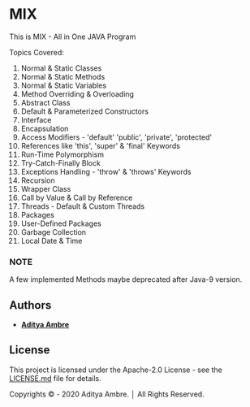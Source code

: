 # MIX

This is MIX - All in One JAVA Program

Topics Covered:

1. Normal & Static Classes
2. Normal & Static Methods
3. Normal & Static Variables
4. Method Overriding & Overloading
5. Abstract Class
6. Default & Parameterized Constructors
7. Interface
8. Encapsulation
9. Access Modifiers - 'default' 'public', 'private', 'protected'
10. References like 'this', 'super' & 'final' Keywords
11. Run-Time Polymorphism
12. Try-Catch-Finally Block
13. Exceptions Handling - 'throw' & 'throws' Keywords
14. Recursion
15. Wrapper Class
16. Call by Value & Call by Reference
17. Threads - Default & Custom Threads
18. Packages
19. User-Defined Packages
20. Garbage Collection
21. Local Date & Time

### NOTE

A few implemented Methods maybe deprecated after Java-9 version.

## Authors

- [**Aditya Ambre**](https://github.com/AdityaAmbre)

## License

This project is licensed under the Apache-2.0 License - see the [LICENSE.md](LICENSE.md) file for details.

Copyrights © - 2020 Aditya Ambre. │ All Rights Reserved.
